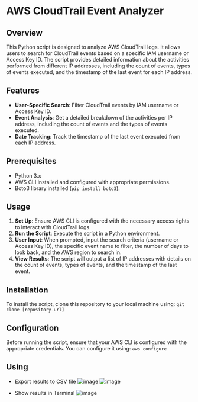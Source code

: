 # AWS CloudTrail Event Analyzer

## Overview
This Python script is designed to analyze AWS CloudTrail logs. It allows users to search for CloudTrail events based on a specific IAM username or Access Key ID. The script provides detailed information about the activities performed from different IP addresses, including the count of events, types of events executed, and the timestamp of the last event for each IP address.

## Features
- **User-Specific Search**: Filter CloudTrail events by IAM username or Access Key ID.
- **Event Analysis**: Get a detailed breakdown of the activities per IP address, including the count of events and the types of events executed.
- **Date Tracking**: Track the timestamp of the last event executed from each IP address.

## Prerequisites
- Python 3.x
- AWS CLI installed and configured with appropriate permissions.
- Boto3 library installed (`pip install boto3`).

## Usage
1. **Set Up**: Ensure AWS CLI is configured with the necessary access rights to interact with CloudTrail logs.
2. **Run the Script**: Execute the script in a Python environment.
3. **User Input**: When prompted, input the search criteria (username or Access Key ID), the specific event name to filter, the number of days to look back, and the AWS region to search in.
4. **View Results**: The script will output a list of IP addresses with details on the count of events, types of events, and the timestamp of the last event.

## Installation
To install the script, clone this repository to your local machine using:
`git clone [repository-url]`

## Configuration
Before running the script, ensure that your AWS CLI is configured with the appropriate credentials. You can configure it using:
`aws configure`

## Using
- Export results to CSV file
![image](https://github.com/alex-cloudsec/aws-cloudtrail-event-analyzer/assets/102820548/d3cc3368-56e1-4ff4-be22-b7063d0cd32f)
![image](https://github.com/alex-cloudsec/aws-cloudtrail-event-analyzer/assets/102820548/1264eb82-ae68-4f8b-a27d-0ac9cd0ffacc)

- Show results in Terminal
![image](https://github.com/alex-cloudsec/aws-cloudtrail-event-analyzer/assets/102820548/a56e0527-cc3b-4622-9c0e-b784bf73e11e)


